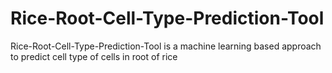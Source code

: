 # Rice-Root-Cell-Type-Prediction-Tool
Rice-Root-Cell-Type-Prediction-Tool is a machine learning based approach to predict cell type of cells in root of rice
